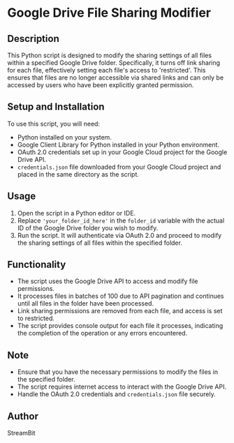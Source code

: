 
# Google Drive File Sharing Modifier

## Description
This Python script is designed to modify the sharing settings of all files within a specified Google Drive folder. Specifically, it turns off link sharing for each file, effectively setting each file's access to 'restricted'. This ensures that files are no longer accessible via shared links and can only be accessed by users who have been explicitly granted permission.

## Setup and Installation
To use this script, you will need:
- Python installed on your system.
- Google Client Library for Python installed in your Python environment.
- OAuth 2.0 credentials set up in your Google Cloud project for the Google Drive API.
- `credentials.json` file downloaded from your Google Cloud project and placed in the same directory as the script.

## Usage
1. Open the script in a Python editor or IDE.
2. Replace `'your_folder_id_here'` in the `folder_id` variable with the actual ID of the Google Drive folder you wish to modify.
3. Run the script. It will authenticate via OAuth 2.0 and proceed to modify the sharing settings of all files within the specified folder.

## Functionality
- The script uses the Google Drive API to access and modify file permissions.
- It processes files in batches of 100 due to API pagination and continues until all files in the folder have been processed.
- Link sharing permissions are removed from each file, and access is set to restricted.
- The script provides console output for each file it processes, indicating the completion of the operation or any errors encountered.

## Note
- Ensure that you have the necessary permissions to modify the files in the specified folder.
- The script requires internet access to interact with the Google Drive API.
- Handle the OAuth 2.0 credentials and `credentials.json` file securely.

## Author
StreamBit
